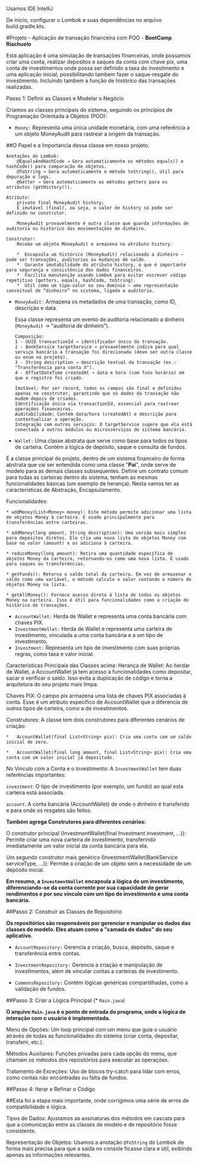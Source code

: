 Usamos IDE IntelliJ

De inicio, configurar o Lombok e suas dependências no arquivo build.gradle.kts.

#Projeto - Aplicação de transação financeira com POO - **BootCamp Riachuelo**

Esta aplicação é uma simulação de transações financeiras, onde possamos criar uma conta, realizar depositos e saques da conta com chave pix, uma conta de investimentos onde possa ser definido a taxa do investimento e uma aplicação inicial, possibilitando tambem fazer o saque-resgate do investimento. Incluindo tambem a função de histórico das transações realizadas.

Passo 1: Definir as Classes e Modelar o Negócio

Criamos as classes principais do sistema, seguindo os princípios de Programação Orientada a Objetos (POO):

* ```Money:``` Representa uma única unidade monetária, com uma referência a um objeto MoneyAudit para rastrear a origem da transação.

##O Papel e a Importancia dessa classe em nosso projeto.

    Anotações do Lombok:
        @EqualsAndHashCode → Gera automaticamente os métodos equals() e hashCode() para comparação de objetos.
        @ToString → Gera automaticamente o método toString(), útil para depuração e logs.
        @Getter → Gera automaticamente os métodos getters para os atributos (getHistory()).

    Atributo:
        private final MoneyAudit history;
        É imutável (final), ou seja, o valor de history só pode ser definido no construtor.

        MoneyAudit provavelmente é outra classe que guarda informações de auditoria ou histórico das movimentações de dinheiro.

    Construtor:
        Recebe um objeto MoneyAudit e armazena no atributo history.

        *  Encapsula um histórico (MoneyAudit) relacionado a dinheiro — pode ser transações, auditorias ou mudanças de saldo.
        *  Garante imutabilidade do atributo history, o que é importante para segurança e consistência dos dados financeiros.
        *  Facilita manutenção usando Lombok para evitar escrever código repetitivo (getters, equals, hashCode, toString).
        *  Util como um tipo-valor no seu domínio — uma representação conceitual de “dinheiro” no sistema, ligada a auditoria.

* ```MoneyAudit:``` Armazena os metadados de uma transação, como ID, descrição e data.

     Essa classe representa um evento de auditoria relacionado a dinheiro (```MoneyAudit``` → "auditoria de dinheiro").

      Composição:
      1 - UUID transactionId → identificador único da transação.
      2 - BankService targetService → provavelmente indica para qual serviço bancário a transação foi direcionada (deve ser outra classe ou enum no projeto).
      3 - String description → descrição textual da transação (ex.: "Transferência para conta X").
      4 - OffsetDateTime createdAt → data e hora (com fuso horário) em que o registro foi criado.

      Imutável: Por ser record, todos os campos são final e definidos apenas no construtor, garantindo que os dados da transação não mudem depois de criados.
      Identificação única via transactionId, essencial para rastrear operações financeiras.
      Auditabilidade: Contém data/hora (createdAt) e descrição para contextualizar a operação.
      Integração com outros serviços: O targetService sugere que ela está conectada a outros módulos ou microsserviços do sistema bancário.

* ```Wallet:``` Uma classe abstrata que serve como base para todos os tipos de carteira. Contém a lógica de depósito, saque e consulta de fundos.

É a classe principal do projeto, dentro de um sistema financeiro de forma abstrata que vai ser entendida como uma classe "**Pai**", onde serve de modelo para as demais classes subsequentes. Define um contrato comum para todas as carteiras dentro do sistema, tenham as mesmas funcionalidades básicas (um exemplo de herança).
Nesta vamos ter as caracteristicas de Abstração, Encapsulamento.

Funcionalidades:

    * addMoney(List<Money> money): Este método permite adicionar uma lista de objetos Money à carteira. É usado principalmente para transferências entre carteiras.

    * addMoney(long amount, String description): Uma versão mais simples para depósitos diretos. Ele cria uma nova lista de objetos Money com base no valor (amount) e os adiciona à carteira.

    * reduceMoney(long amount): Retira uma quantidade específica de objetos Money da carteira, retornando-os como uma nova lista. É usado para saques ou transferências.

    * getFunds(): Retorna o saldo total da carteira. Em vez de armazenar o saldo como uma variável, o método calcula o valor contando o número de objetos Money na lista.

    * getAllMoney(): Fornece acesso direto à lista de todos os objetos Money na carteira. Isso é útil para funcionalidades como a criação do histórico de transações.
    

* ```AccountWallet:``` Herda de Wallet e representa uma conta bancária com chaves PIX.
* ```InvestmentWallet:``` Herda de Wallet e representa uma carteira de investimento, vinculada a uma conta bancária e a um tipo de investimento.
* ```Investment:``` Representa um tipo de investimento com suas próprias regras, como taxa e valor inicial.

Características Principais das Classes acima:
Herança de Wallet: Ao herdar de Wallet, a AccountWallet já tem acesso a funcionalidades como depositar, sacar e verificar o saldo. Isso evita a duplicação de código e torna a arquitetura do seu projeto mais limpa.

Chaves PIX: O campo pix armazena uma lista de chaves PIX associadas à conta. Esse é um atributo específico de AccountWallet que a diferencia de outros tipos de carteira, como a de investimentos.

Construtores: A classe tem dois construtores para diferentes cenários de criação:

    *   AccountWallet(final List<String> pix): Cria uma conta com um saldo inicial de zero.

    *   AccountWallet(final long amount, final List<String> pix): Cria uma conta com um valor inicial já depositado.

No Vínculo com a Conta e o Investimento: A ```InvestmentWallet``` tem duas referências importantes:

```investment```: O tipo de investimento (por exemplo, um fundo) ao qual esta carteira está associada.

```account```: A conta bancária (AccountWallet) de onde o dinheiro é transferido e para onde os resgates são feitos.

**Também agrega Construtores para diferentes cenários:**

O construtor principal (InvestmentWallet(final Investment investment, ...)): Permite criar uma nova carteira de investimento, transferindo imediatamente um valor inicial da conta bancária para ela.

Um segundo construtor mais genérico (InvestmentWallet(BankService serviceType, ...)): Permite a criação de um objeto sem a necessidade de um depósito inicial.

**Em resumo, a ```InvestmentWallet``` encapsula a lógica de um investimento, diferenciando-se da conta corrente por sua capacidade de gerar rendimentos e por seu vínculo com um tipo de investimento e uma conta bancária.**

##Passo 2: Construir as Classes de Repositório

**Os repositórios são responsáveis por gerenciar e manipular os dados das classes de modelo. Eles atuam como a "camada de dados" do seu aplicativo.**

* ```AccountRepository:``` Gerencia a criação, busca, depósito, saque e transferência entre contas.

* ```InvestmentRepository:``` Gerencia a criação e manipulação de investimentos, além de vincular contas a carteiras de investimento.

* ```CommonsRepository:``` Contém lógicas genéricas compartilhadas, como a validação de fundos.

##Passo 3: Criar a Lógica Principal (* ```Main.java```)

**O arquivo ```Main.java``` é o ponto de entrada do programa, onde a lógica de interação com o usuário é implementada.**

Menu de Opções: Um loop principal com um menu que guia o usuário através de todas as funcionalidades do sistema (criar conta, depositar, transferir, etc.).

Métodos Auxiliares: Funções privadas para cada opção do menu, que chamam os métodos dos repositórios para executar as operações.

Tratamento de Exceções: Uso de blocos try-catch para lidar com erros, como contas não encontradas ou falta de fundos.

##Passo 4: Iterar e Refinar o Código

##Esta foi a etapa mais importante, onde corrigimos uma série de erros de compatibilidade e lógica.

Tipos de Dados: Ajustamos as assinaturas dos métodos em cascata para que a comunicação entre as classes de modelo e de repositório fosse consistente.

Representação de Objetos: Usamos a anotação ```@ToString``` do Lombok de forma mais precisa para que a saída no console ficasse clara e útil, exibindo apenas as informações relevantes.
